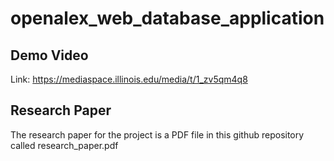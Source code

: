 # openalex_web_database_application

## Demo Video 
Link: https://mediaspace.illinois.edu/media/t/1_zv5qm4q8

## Research Paper 
The research paper for the project is a PDF file in this github repository called research_paper.pdf
